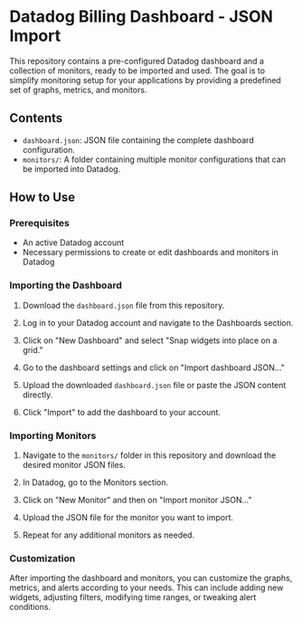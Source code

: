 # Datadog Billing Dashboard - JSON Import

This repository contains a pre-configured Datadog dashboard and a collection of monitors, ready to be imported and used. The goal is to simplify monitoring setup for your applications by providing a predefined set of graphs, metrics, and monitors.

## Contents

- `dashboard.json`: JSON file containing the complete dashboard configuration.
- `monitors/`: A folder containing multiple monitor configurations that can be imported into Datadog.

## How to Use

### Prerequisites

- An active Datadog account
- Necessary permissions to create or edit dashboards and monitors in Datadog

### Importing the Dashboard

1. Download the `dashboard.json` file from this repository.

2. Log in to your Datadog account and navigate to the Dashboards section.

3. Click on "New Dashboard" and select "Snap widgets into place on a grid."

4. Go to the dashboard settings and click on "Import dashboard JSON..."

5. Upload the downloaded `dashboard.json` file or paste the JSON content directly.

6. Click "Import" to add the dashboard to your account.

### Importing Monitors

1. Navigate to the `monitors/` folder in this repository and download the desired monitor JSON files.

2. In Datadog, go to the Monitors section.

3. Click on "New Monitor" and then on "Import monitor JSON..."

4. Upload the JSON file for the monitor you want to import.

5. Repeat for any additional monitors as needed.

### Customization

After importing the dashboard and monitors, you can customize the graphs, metrics, and alerts according to your needs. This can include adding new widgets, adjusting filters, modifying time ranges, or tweaking alert conditions.
